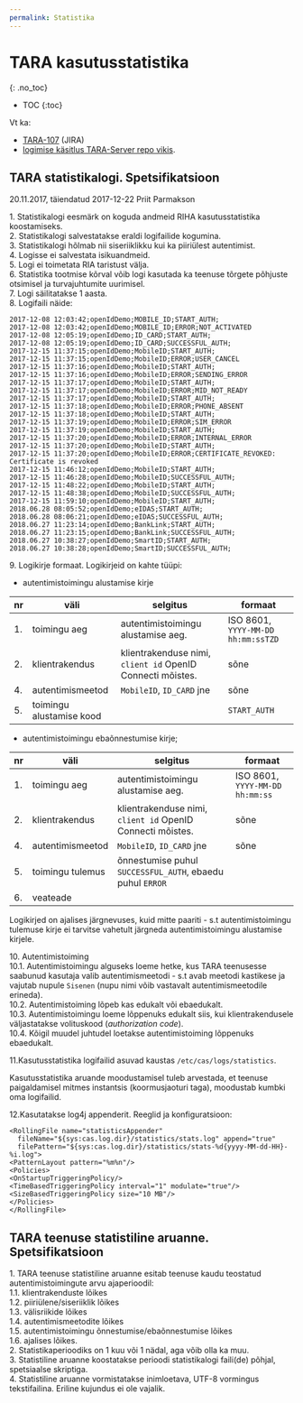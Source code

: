 ```yaml
---
permalink: Statistika
---
```


# TARA kasutusstatistika
{: .no_toc}

- TOC
{:toc}

Vt ka:
- [TARA-107](https://jira.ria.ee/browse/TARA-107) (JIRA)
- [logimise käsitlus TARA-Server repo vikis](https://github.com/e-gov/TARA-Server/wiki/Logimine). 

## TARA statistikalogi. Spetsifikatsioon

20\.11.2017, täiendatud 2017-12-22 Priit Parmakson

1\.	Statistikalogi eesmärk on koguda andmeid RIHA kasutusstatistika koostamiseks.<br>
2\.	Statistikalogi salvestatakse eraldi logifailide kogumina.<br>
3\.	Statistikalogi hõlmab nii siseriiklikku kui ka piiriülest autentimist.<br>
4\.	Logisse ei salvestata isikuandmeid.<br>
5\.	Logi ei toimetata RIA taristust välja.<br>
6\.	Statistika tootmise kõrval võib logi kasutada ka teenuse tõrgete põhjuste otsimisel ja turvajuhtumite uurimisel.<br>
7\.	Logi säilitatakse 1 aasta.<br>
8\.	Logifaili näide:

````
2017-12-08 12:03:42;openIdDemo;MOBILE_ID;START_AUTH;
2017-12-08 12:03:42;openIdDemo;MOBILE_ID;ERROR;NOT_ACTIVATED
2017-12-08 12:05:19;openIdDemo;ID_CARD;START_AUTH;
2017-12-08 12:05:19;openIdDemo;ID_CARD;SUCCESSFUL_AUTH;
2017-12-15 11:37:15;openIdDemo;MobileID;START_AUTH;
2017-12-15 11:37:15;openIdDemo;MobileID;ERROR;USER_CANCEL
2017-12-15 11:37:16;openIdDemo;MobileID;START_AUTH;
2017-12-15 11:37:16;openIdDemo;MobileID;ERROR;SENDING_ERROR
2017-12-15 11:37:17;openIdDemo;MobileID;START_AUTH;
2017-12-15 11:37:17;openIdDemo;MobileID;ERROR;MID_NOT_READY
2017-12-15 11:37:17;openIdDemo;MobileID;START_AUTH;
2017-12-15 11:37:18;openIdDemo;MobileID;ERROR;PHONE_ABSENT
2017-12-15 11:37:18;openIdDemo;MobileID;START_AUTH;
2017-12-15 11:37:19;openIdDemo;MobileID;ERROR;SIM_ERROR
2017-12-15 11:37:19;openIdDemo;MobileID;START_AUTH;
2017-12-15 11:37:20;openIdDemo;MobileID;ERROR;INTERNAL_ERROR
2017-12-15 11:37:20;openIdDemo;MobileID;START_AUTH;
2017-12-15 11:37:20;openIdDemo;MobileID;ERROR;CERTIFICATE_REVOKED: Certificate is revoked
2017-12-15 11:46:12;openIdDemo;MobileID;START_AUTH;
2017-12-15 11:46:28;openIdDemo;MobileID;SUCCESSFUL_AUTH;
2017-12-15 11:48:22;openIdDemo;MobileID;START_AUTH;
2017-12-15 11:48:38;openIdDemo;MobileID;SUCCESSFUL_AUTH;
2017-12-15 11:59:10;openIdDemo;MobileID;START_AUTH;
2018.06.28 08:05:52;openIdDemo;eIDAS;START_AUTH;
2018.06.28 08:06:21;openIdDemo;eIDAS;SUCCESSFUL_AUTH;
2018.06.27 11:23:14;openIdDemo;BankLink;START_AUTH;
2018.06.27 11:23:15;openIdDemo;BankLink;SUCCESSFUL_AUTH;
2018.06.27 10:38:27;openIdDemo;SmartID;START_AUTH;
2018.06.27 10:38:28;openIdDemo;SmartID;SUCCESSFUL_AUTH;
````

9\.	Logikirje formaat. Logikirjeid on kahte tüüpi:

- autentimistoimingu alustamise kirje

| nr	| väli |	selgitus	| formaat	|
|-----|------|------------|---------|
| 1.	| toimingu aeg	| autentimistoimingu alustamise aeg.	| ISO 8601, `YYYY-MM-DD hh:mm:ssTZD` |
| 2.	| klientrakendus	| klientrakenduse nimi, `client id` OpenID Connecti mõistes.	| sõne	|
| 4.	| autentimismeetod	| `MobileID`, `ID_CARD` jne	| sõne	|
| 5.  | toimingu alustamise kood |   | `START_AUTH` |

- autentimistoimingu ebaõnnestumise kirje;

| nr	| väli |	selgitus	| formaat	|
|-----|------|------------|---------|
| 1.	| toimingu aeg	| autentimistoimingu alustamise aeg.	| ISO 8601, `YYYY-MM-DD hh:mm:ss` |
| 2.	| klientrakendus	| klientrakenduse nimi, `client id` OpenID Connecti mõistes.	| sõne	|
| 4.	| autentimismeetod	| `MobileID`, `ID_CARD` jne	| sõne	|
| 5.  | toimingu tulemus | õnnestumise puhul `SUCCESSFUL_AUTH`, ebaedu puhul `ERROR` |  |
| 6.  | veateade | |  |
 
Logikirjed on ajalises järgnevuses, kuid mitte paariti - s.t autentimistoimingu tulemuse kirje ei tarvitse vahetult järgneda autentimistoimingu alustamise kirjele.

10\.	Autentimistoiming<br>
10\.1\.	Autentimistoimingu alguseks loeme hetke, kus TARA teenusesse saabunud kasutaja valib autentimismeetodi - s.t avab meetodi kastikese ja vajutab nupule `Sisenen` (nupu nimi võib vastavalt autentimismeetodile erineda).<br>
10\.2\.	Autentimistoiming lõpeb kas edukalt või ebaedukalt.<br>
10\.3\.	Autentimistoimingu loeme lõppenuks edukalt siis, kui klientrakendusele väljastatakse volituskood (_authorization code_).<br>
10\.4\.	Kõigil muudel juhtudel loetakse autentimistoiming lõppenuks ebaedukalt.<br>

11\.Kasutusstatistika logifailid asuvad kaustas `/etc/cas/logs/statistics`.

Kasutusstatistika aruande moodustamisel tuleb arvestada, et teenuse paigaldamisel mitmes instantsis (koormusjaoturi taga), moodustab kumbki oma logifailid.

12\.Kasutatakse log4j appenderit. Reeglid ja konfiguratsioon:

````
<RollingFile name="statisticsAppender"
  fileName="${sys:cas.log.dir}/statistics/stats.log" append="true"
  filePattern="${sys:cas.log.dir}/statistics/stats-%d{yyyy-MM-dd-HH}-%i.log">
<PatternLayout pattern="%m%n"/>
<Policies>
<OnStartupTriggeringPolicy/>
<TimeBasedTriggeringPolicy interval="1" modulate="true"/>
<SizeBasedTriggeringPolicy size="10 MB"/>
</Policies>
</RollingFile>
````

## TARA teenuse statistiline aruanne. Spetsifikatsioon

1\.	TARA teenuse statistiline aruanne esitab teenuse kaudu teostatud autentimistoimingute arvu ajaperioodil:<br>
1\.1\.	klientrakenduste lõikes<br>
1\.2\.	piiriülene/siseriiklik lõikes<br>
1\.3\.	välisriikide lõikes<br>
1\.4\.	autentimismeetodite lõikes<br>
1\.5\.	autentimistoimingu õnnestumise/ebaõnnestumise lõikes<br>
1\.6\.	ajalises lõikes.<br>
2\.	Statistikaperioodiks on 1 kuu või 1 nädal, aga võib olla ka muu.<br>
3\.	Statistiline aruanne koostatakse perioodi statistikalogi faili(de) põhjal, spetsiaalse skriptiga.<br>
4\.	Statistiline aruanne vormistatakse inimloetava, UTF-8 vormingus tekstifailina. Eriline kujundus ei ole vajalik.<br>

